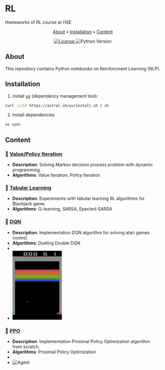 # RL
Homeworks of RL course at HSE

<p align="center">
  <a href="#about">About</a> •
  <a href="#installation">Installation</a> •
  <a href="#content">Content</a>
</p>

<div align="center">
  <a href="/LICENSE">
    <img src="https://img.shields.io/badge/license-MIT-blue.svg" alt="License">
  </a>
  <img src="https://img.shields.io/badge/python-3.8%2B-blue" alt="Python Version">
</div>

## About

This repository contains Python notebooks on Reinforcment Learning (NLP).

## Installation

1. Install [uv](https://docs.astral.sh/uv/#highlights) (dependency management tool):
```bash
curl -LsSf https://astral.sh/uv/install.sh | sh
```
2. Install dependencies
```bash
uv sync
```

## Content
<!-- (TEMPLATE)
### 📁 [Project Name](/path/to/directory)
- **Description**: Brief project summary (1-2 sentences)
- **Technologies**: Main technologies/libraries used
- **Key Features**: Core functionality or implemented methods -->

### 📁 [Value/Policy Iteration](./ValuePolicyIteration/ValuePolicyIteration.ipynb)
- **Description**: Solving Markov decision process problem with dynamic programming.
- **Algorithms**: Value Iteration, Policy Iteration

### 📁 [Tabular Learning](TabularLearning/TabularLearning.ipynb)
- **Description**: Experements with tabular learning RL algorithms for Blackjack game.
- **Algorithms**: Q-learning, SARSA, Epected-SARSA

### 📁 [DQN](DDQN/DDQN.ipynb)
- **Description**: Implementation DQN algorithm for solving atari games control.
- **Algorithms**: Dueling Double DQN
- 
- ![Agent](DDQN/videos/game_episode.gif)

### 📁 [PPO](PPO/PPO.ipynb)
- **Description**: Implementation Proximal Policy Optimization algorithm from scratch.
- **Algorithms**: Proximal Policy Optimization
- 
- ![Agent](PPO/videos/game_episode.gif)